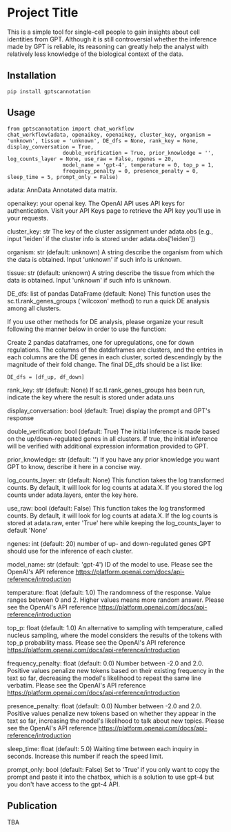 # Project Title
This is a simple tool for single-cell people to gain insights about cell identities from GPT. Although it is still controversial whether the inference made by GPT is reliable, its reasoning can greatly help the analyst with relatively less knowledge of the biological context of the data.

## Installation
```
pip install gptscannotation
```

## Usage
```
from gptscannotation import chat_workflow
chat_workflow(adata, openaikey, openaikey, cluster_key, organism = 'unknown', tissue = 'unknown', DE_dfs = None, rank_key = None, display_conversation = True, 
                  double_verification = True, prior_knowledge = '', log_counts_layer = None, use_raw = False, ngenes = 20,
                  model_name = 'gpt-4', temperature = 0, top_p = 1, 
                  frequency_penalty = 0, presence_penalty = 0, sleep_time = 5, prompt_only = False)
```
adata: AnnData
Annotated data matrix.

openaikey: your openai key. 
The OpenAI API uses API keys for authentication. Visit your API Keys page to retrieve the API key you'll use in your requests.

cluster_key: str
The key of the cluster assignment under adata.obs (e.g., input 'leiden' if the cluster info is stored under adata.obs['leiden'])

organism: str (default: unknown)
A string describe the organism from which the data is obtained. Input 'unknown' if such info is unknown.

tissue: str (default: unknown)
A string describe the tissue from which the data is obtained. Input 'unknown' if such info is unknown.

DE_dfs: list of pandas DataFrame (default: None)
This function uses the sc.tl.rank_genes_groups ('wilcoxon' method) to run a quick DE analysis among all clusters. 

If you use other methods for DE analysis, please organize your result following the manner below in order to use the function:

Create 2 pandas dataframes, one for upregulations, one for down regulations.
The columns of the datdaframes are clusters, and the entries in each columns are the DE genes in each cluster, sorted descendingly by the magnitude of their fold change. 
The final DE_dfs should be a list like:
```
DE_dfs = [df_up, df_down]
```
rank_key: str (default: None)
If sc.tl.rank_genes_groups has been run, indicate the key where the result is stored under adata.uns

display_conversation: bool (default: True)
display the prompt and GPT's response

double_verification: bool (default: True)
The initial inference is made based on the up/down-regulated genes in all clusters. If true, the initial inference will be verified with additional expression information provided to GPT.

prior_knowledge: str (default: '')
If you have any prior knowledge you want GPT to know, describe it here in a concise way.

log_counts_layer: str (default: None)
This function takes the log transformed counts. By default, it will look for log counts at adata.X. 
If you stored the log counts under adata.layers, enter the key here.

use_raw: bool (default: False)
This function takes the log transformed counts. By default, it will look for log counts at adata.X. 
If the log counts is stored at adata.raw, enter 'True' here while keeping the log_counts_layer to default 'None'

ngenes: int (default: 20)
number of up- and down-regulated genes GPT should use for the inference of each cluster.

model_name: str (default: 'gpt-4')
ID of the model to use.  Please see the OpenAI's API reference https://platform.openai.com/docs/api-reference/introduction

temperature: float (default: 1.0)
The randomness of the response. Value ranges between 0 and 2. Higher values means more random answer. Please see the OpenAI's API reference https://platform.openai.com/docs/api-reference/introduction


top_p: float (default: 1.0)
An alternative to sampling with temperature, called nucleus sampling, where the model considers the results of the tokens with top_p probability mass. Please see the OpenAI's API reference https://platform.openai.com/docs/api-reference/introduction


frequency_penalty: float (default: 0.0) 
Number between -2.0 and 2.0. Positive values penalize new tokens based on their existing frequency in the text so far, decreasing the model's likelihood to repeat the same line verbatim. Please see the OpenAI's API reference https://platform.openai.com/docs/api-reference/introduction


presence_penalty: float (default: 0.0)
Number between -2.0 and 2.0. Positive values penalize new tokens based on whether they appear in the text so far, increasing the model's likelihood to talk about new topics. Please see the OpenAI's API reference https://platform.openai.com/docs/api-reference/introduction

sleep_time: float (default: 5.0)
Waiting time between each inquiry in seconds. Increase this number if reach the speed limit.

prompt_only: bool (default: False)
Set to 'True' if you only want to copy the prompt and paste it into the chatbox, which is a solution to use gpt-4 but you don't have access to the gpt-4 API.

## Publication
TBA
